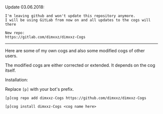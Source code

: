 Update 03.06.2018:
```
I'm leaving github and won't update this repository anymore.
I will be using GitLab from now on and all updates to the cogs will there
```
```
New repo:
https://gitlab.com/dimxxz/dimxxz-Cogs
```

----------------------------------------------------------------------------

Here are some of my own cogs and also some modified cogs of other users.

The modified cogs are either corrected or extended. It depends on the cog itself.


Installation:

Replace `[p]` with your bot's prefix.
```
[p]cog repo add dimxxz-Cogs https://github.com/dimxxz/dimxxz-Cogs
```
```
[p]cog install dimxxz-Cogs <cog name here>
```
